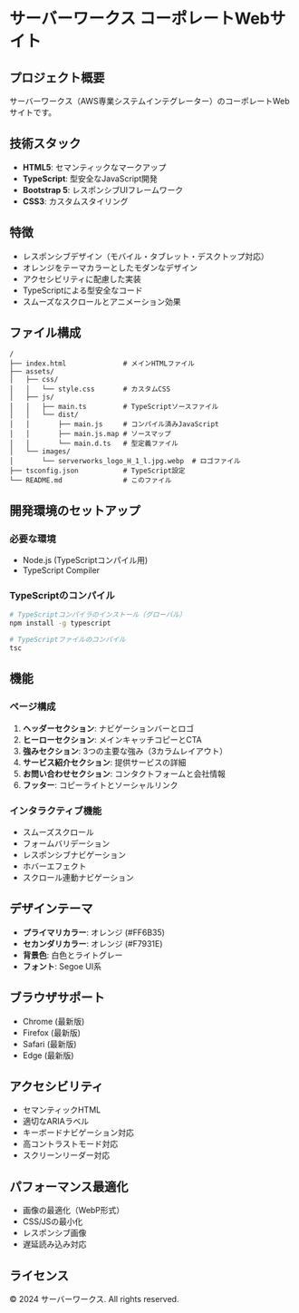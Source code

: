 # サーバーワークス コーポレートWebサイト

## プロジェクト概要
サーバーワークス（AWS専業システムインテグレーター）のコーポレートWebサイトです。

## 技術スタック
- **HTML5**: セマンティックなマークアップ
- **TypeScript**: 型安全なJavaScript開発
- **Bootstrap 5**: レスポンシブUIフレームワーク
- **CSS3**: カスタムスタイリング

## 特徴
- レスポンシブデザイン（モバイル・タブレット・デスクトップ対応）
- オレンジをテーマカラーとしたモダンなデザイン
- アクセシビリティに配慮した実装
- TypeScriptによる型安全なコード
- スムーズなスクロールとアニメーション効果

## ファイル構成
```
/
├── index.html              # メインHTMLファイル
├── assets/
│   ├── css/
│   │   └── style.css       # カスタムCSS
│   ├── js/
│   │   ├── main.ts         # TypeScriptソースファイル
│   │   └── dist/
│   │       ├── main.js     # コンパイル済みJavaScript
│   │       ├── main.js.map # ソースマップ
│   │       └── main.d.ts   # 型定義ファイル
│   └── images/
│       └── serverworks_logo_H_1_l.jpg.webp  # ロゴファイル
├── tsconfig.json           # TypeScript設定
└── README.md               # このファイル
```

## 開発環境のセットアップ

### 必要な環境
- Node.js (TypeScriptコンパイル用)
- TypeScript Compiler

### TypeScriptのコンパイル
```bash
# TypeScriptコンパイラのインストール（グローバル）
npm install -g typescript

# TypeScriptファイルのコンパイル
tsc
```

## 機能

### ページ構成
1. **ヘッダーセクション**: ナビゲーションバーとロゴ
2. **ヒーローセクション**: メインキャッチコピーとCTA
3. **強みセクション**: 3つの主要な強み（3カラムレイアウト）
4. **サービス紹介セクション**: 提供サービスの詳細
5. **お問い合わせセクション**: コンタクトフォームと会社情報
6. **フッター**: コピーライトとソーシャルリンク

### インタラクティブ機能
- スムーズスクロール
- フォームバリデーション
- レスポンシブナビゲーション
- ホバーエフェクト
- スクロール連動ナビゲーション

## デザインテーマ
- **プライマリカラー**: オレンジ (#FF6B35)
- **セカンダリカラー**: オレンジ (#F7931E)
- **背景色**: 白色とライトグレー
- **フォント**: Segoe UI系

## ブラウザサポート
- Chrome (最新版)
- Firefox (最新版)
- Safari (最新版)
- Edge (最新版)

## アクセシビリティ
- セマンティックHTML
- 適切なARIAラベル
- キーボードナビゲーション対応
- 高コントラストモード対応
- スクリーンリーダー対応

## パフォーマンス最適化
- 画像の最適化（WebP形式）
- CSS/JSの最小化
- レスポンシブ画像
- 遅延読み込み対応

## ライセンス
© 2024 サーバーワークス. All rights reserved.
